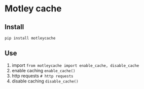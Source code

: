 # Motley cache

## Install
```pip install motleycache```

## Use
1. import
```from motleycache import enable_cache, disable_cache```
2. enable caching
```enable_cache()```
3. http requests
```# http requests```
4. disable caching
```disable_cache()```